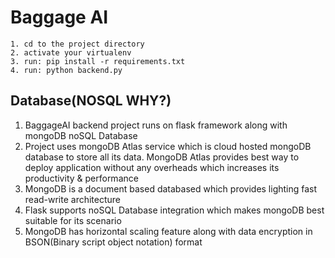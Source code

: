 # Baggage AI

```
1. cd to the project directory
2. activate your virtualenv
3. run: pip install -r requirements.txt
4. run: python backend.py
```
## Database(NOSQL WHY?)

 
1. BaggageAI backend project runs on flask framework along with mongoDB noSQL Database 
2. Project uses mongoDB Atlas service which is cloud hosted mongoDB database to store all its data. MongoDB Atlas provides best way to deploy application without any overheads which increases its productivity & performance
3. MongoDB is a document based databased which provides lighting fast read-write architecture
4. Flask supports noSQL Database integration which makes mongoDB best suitable for its scenario
5. MongoDB has horizontal scaling feature along with data encryption in BSON(Binary script object notation) format
